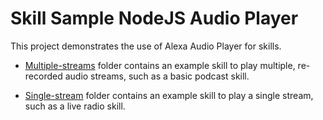 # Skill Sample NodeJS Audio Player

This project demonstrates the use of Alexa Audio Player for skills.

- [Multiple-streams](https://github.com/alexa/skill-sample-nodejs-audio-player/blob/master/single-stream/README.md) folder contains an example skill to play multiple, re-recorded audio streams, such as a basic podcast skill.

- [Single-stream](https://github.com/alexa/skill-sample-nodejs-audio-player/blob/master/single-stream/README.md) folder contains an example skill to play a single stream, such as a live radio skill.
